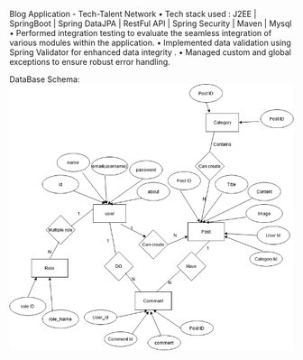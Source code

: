 Blog Application - Tech-Talent Network
• Tech stack used : J2EE | SpringBoot | Spring DataJPA | RestFul API | Spring Security | Maven | Mysql
• Performed integration testing to evaluate the seamless integration of various modules within the application.
• Implemented data validation using Spring Validator for enhanced data integrity .
• Managed custom and global exceptions to ensure robust error handling.

DataBase Schema:
<img href="https://github.com/1Neha23/TechTalent-Network/blob/master/DatabaseSchema/BlogDarabaseStructure.drawio.png" >
<img src="https://github.com/1Neha23/TechTalent-Network/blob/master/DatabaseSchema/BlogDarabaseStructure.drawio.png" alt="1neha23" />
